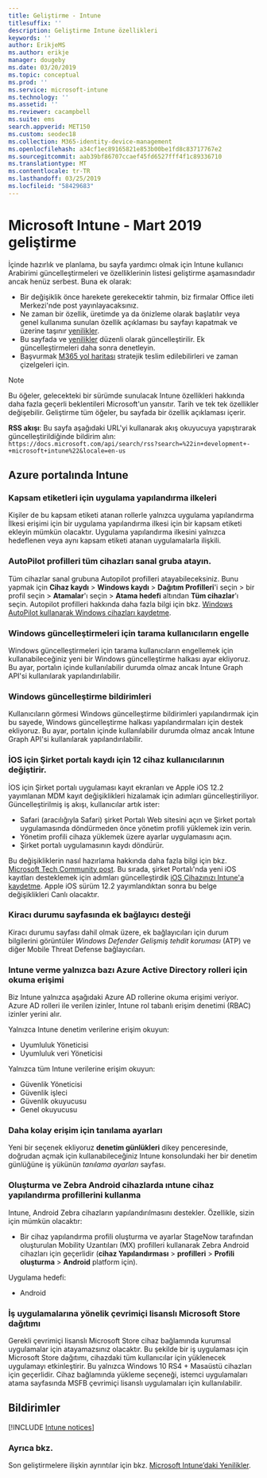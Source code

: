```yaml
---
title: Geliştirme - Intune
titlesuffix: ''
description: Geliştirme Intune özellikleri
keywords: ''
author: ErikjeMS
ms.author: erikje
manager: dougeby
ms.date: 03/20/2019
ms.topic: conceptual
ms.prod: ''
ms.service: microsoft-intune
ms.technology: ''
ms.assetid: ''
ms.reviewer: cacampbell
ms.suite: ems
search.appverid: MET150
ms.custom: seodec18
ms.collection: M365-identity-device-management
ms.openlocfilehash: a34cf1ec89165821e853b00be1fd8c83717767e2
ms.sourcegitcommit: aab39bf86707ccaef45fd6527fff4f1c89336710
ms.translationtype: MT
ms.contentlocale: tr-TR
ms.lasthandoff: 03/25/2019
ms.locfileid: "58429683"
---
```

# <a name="in-development-for-microsoft-intune---march-2019"></a>Microsoft Intune - Mart 2019 geliştirme

İçinde hazırlık ve planlama, bu sayfa yardımcı olmak için Intune kullanıcı Arabirimi güncelleştirmeleri ve özelliklerinin listesi geliştirme aşamasındadır ancak henüz serbest. Buna ek olarak:

- Bir değişiklik önce harekete gerekecektir tahmin, biz firmalar Office ileti Merkezi'nde post yayınlayacaksınız.
- Ne zaman bir özellik, üretimde ya da önizleme olarak başlatılır veya genel kullanıma sunulan özellik açıklaması bu sayfayı kapatmak ve üzerine taşınır [yenilikler](whats-new.md).
- Bu sayfada ve [yenilikler](whats-new.md) düzenli olarak güncelleştirilir. Ek güncelleştirmeleri daha sonra denetleyin.
- Başvurmak [M365 yol haritası](https://www.microsoft.com/microsoft-365/roadmap?rtc=2&filters=EMS) stratejik teslim edilebilirleri ve zaman çizelgeleri için.

> [!Note]
> Bu öğeler, gelecekteki bir sürümde sunulacak Intune özellikleri hakkında daha fazla geçerli beklentileri Microsoft'un yansıtır. Tarih ve tek tek özellikler değişebilir. Geliştirme tüm öğeler, bu sayfada bir özellik açıklaması içerir.

**RSS akışı**: Bu sayfa aşağıdaki URL'yi kullanarak akış okuyucuya yapıştırarak güncelleştirildiğinde bildirim alın: `https://docs.microsoft.com/api/search/rss?search=%22in+development+-+microsoft+intune%22&locale=en-us`


<!--
## What's coming to Intune in the Azure portal  
## What's coming to Intune apps
## Notices
-->
 
## <a name="intune-in-the-azure-portal"></a>Azure portalında Intune


<!-- 1903 start-->

### <a name="scope-tags-for-app-configuration-policies---2371891---"></a>Kapsam etiketleri için uygulama yapılandırma ilkeleri <!--2371891 -->
Kişiler de bu kapsam etiketi atanan rollerle yalnızca uygulama yapılandırma İlkesi erişimi için bir uygulama yapılandırma ilkesi için bir kapsam etiketi ekleyin mümkün olacaktır. Uygulama yapılandırma ilkesini yalnızca hedeflenen veya aynı kapsam etiketi atanan uygulamalarla ilişkili.

### <a name="assign-autopilot-profiles-to-the-all-devices-virtual-group---2715522---"></a>AutoPilot profilleri tüm cihazları sanal gruba atayın. <!--2715522 -->
Tüm cihazlar sanal grubuna Autopilot profilleri atayabileceksiniz. Bunu yapmak için **Cihaz kaydı** > **Windows kaydı** > **Dağıtım Profilleri**'i seçin > bir profil seçin > **Atamalar**'ı seçin > **Atama hedefi** altından **Tüm cihazlar**'ı seçin. Autopilot profilleri hakkında daha fazla bilgi için bkz. [Windows AutoPilot kullanarak Windows cihazları kaydetme](enrollment-autopilot.md).

###  <a name="block-users-from-scanning-for-windows-updates-------3316758------"></a>Windows güncelleştirmeleri için tarama kullanıcıların engelle    <!-- 3316758    -->
Windows güncelleştirmeleri için tarama kullanıcıların engellemek için kullanabileceğiniz yeni bir Windows güncelleştirme halkası ayar ekliyoruz. Bu ayar, portalın içinde kullanılabilir durumda olmaz ancak Intune Graph API'si kullanılarak yapılandırılabilir.

### <a name="windows-update-notifications-----3316782---"></a>Windows güncelleştirme bildirimleri  <!-- 3316782 -->
Kullanıcıların görmesi Windows güncelleştirme bildirimleri yapılandırmak için bu sayede, Windows güncelleştirme halkası yapılandırmaları için destek ekliyoruz. Bu ayar, portalın içinde kullanılabilir durumda olmaz ancak Intune Graph API'si kullanılarak yapılandırılabilir.

### <a name="changes-to-company-portal-enrollment-for-ios-12-device-users---3448635---"></a>İOS için Şirket portalı kaydı için 12 cihaz kullanıcılarının değiştirir. <!--3448635 -->  
İOS için Şirket portalı uygulaması kayıt ekranları ve Apple iOS 12.2 yayımlanan MDM kayıt değişiklikleri hizalamak için adımları güncelleştiriliyor. Güncelleştirilmiş iş akışı, kullanıcılar artık ister:

- Safari (aracılığıyla Safari) şirket Portalı Web sitesini açın ve Şirket portalı uygulamasında döndürmeden önce yönetim profili yüklemek izin verin.
- Yönetim profili cihaza yüklemek üzere ayarlar uygulamasını açın.
- Şirket portalı uygulamasının kaydı döndürür.

Bu değişikliklerin nasıl hazırlama hakkında daha fazla bilgi için bkz. [Microsoft Tech Community post](https://aka.ms/CP_changes_iOS12). Bu sırada, şirket Portalı'nda yeni iOS kayıtları desteklemek için adımları güncelleştirdik [iOS Cihazınızı Intune'a kaydetme](https://docs.microsoft.com/en-us/intune/ios-enroll). Apple iOS sürüm 12.2 yayımlandıktan sonra bu belge değişiklikleri Canlı olacaktır. 

### <a name="support-for-additional-connectors-on-the-tenant-status-page----3617202-------"></a>Kiracı durumu sayfasında ek bağlayıcı desteği <!-- 3617202     -->
Kiracı durumu sayfası dahil olmak üzere, ek bağlayıcıları için durum bilgilerini görüntüler *Windows Defender Gelişmiş tehdit koruması* (ATP) ve diğer Mobile Threat Defense bağlayıcıları.

### <a name="granting-intune-read-only-access-to-some-azure-active-directory-roles----3637917---"></a>Intune verme yalnızca bazı Azure Active Directory rolleri için okuma erişimi <!-- 3637917 -->
Biz Intune yalnızca aşağıdaki Azure AD rollerine okuma erişimi veriyor. Azure AD rolleri ile verilen izinler, Intune rol tabanlı erişim denetimi (RBAC) izinler yerini alır.

Yalnızca Intune denetim verilerine erişim okuyun:

- Uyumluluk Yöneticisi
- Uyumluluk veri Yöneticisi

Yalnızca tüm Intune verilerine erişim okuyun:

- Güvenlik Yöneticisi
- Güvenlik işleci
- Güvenlik okuyucusu
- Genel okuyucusu

### <a name="easier-access-to-diagnostic-settings------3804627-----"></a>Daha kolay erişim için tanılama ayarları   <!-- 3804627   -->
Yeni bir seçenek ekliyoruz **denetim günlükleri** dikey penceresinde, doğrudan açmak için kullanabileceğiniz Intune konsolundaki her bir denetim günlüğüne iş yükünün *tanılama ayarları* sayfası.

### <a name="create-and-use-device-configuration-profiles-on-android-zebra-devices-in-intune----3895244----"></a>Oluşturma ve Zebra Android cihazlarda ıntune cihaz yapılandırma profillerini kullanma <!-- 3895244  -->
Intune, Android Zebra cihazların yapılandırılmasını destekler. Özellikle, sizin için mümkün olacaktır: 

- Bir cihaz yapılandırma profili oluşturma ve ayarlar StageNow tarafından oluşturulan Mobility Uzantıları (MX) profilleri kullanarak Zebra Android cihazları için geçerlidir (**cihaz Yapılandırması** > **profilleri**  >  **Profili oluşturma** > **Android** platform için).

Uygulama hedefi:  
- Android

<!-- 1901 start -->

### <a name="deployment-of-online-licensed-microsoft-store-for-business-apps----1672660----"></a>İş uygulamalarına yönelik çevrimiçi lisanslı Microsoft Store dağıtımı <!-- 1672660  -->
Gerekli çevrimiçi lisanslı Microsoft Store cihaz bağlamında kurumsal uygulamalar için atayamazsınız olacaktır. Bu şekilde bir iş uygulaması için Microsoft Store dağıtımı, cihazdaki tüm kullanıcılar için yüklenecek uygulamayı etkinleştirir. Bu yalnızca Windows 10 RS4 + Masaüstü cihazları için geçerlidir. Cihaz bağlamında yükleme seçeneği, istemci uygulamaları atama sayfasında MSFB çevrimiçi lisanslı uygulamaları için kullanılabilir.

## <a name="notices"></a>Bildirimler

[!INCLUDE [Intune notices](./includes/intune-notices.md)]

### <a name="see-also"></a>Ayrıca bkz.
Son geliştirmelere ilişkin ayrıntılar için bkz. [Microsoft Intune’daki Yenilikler](whats-new.md).
